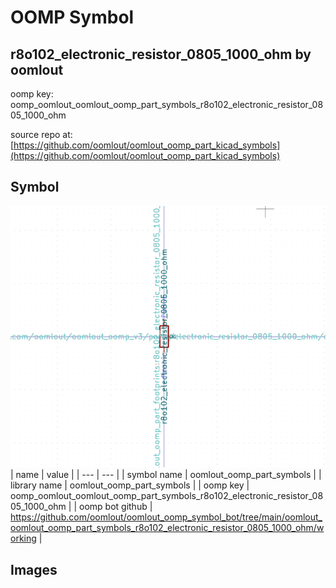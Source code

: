 # OOMP Symbol  
## r8o102_electronic_resistor_0805_1000_ohm  by oomlout  
  
oomp key: oomp_oomlout_oomlout_oomp_part_symbols_r8o102_electronic_resistor_0805_1000_ohm  
  
source repo at: [https://github.com/oomlout/oomlout_oomp_part_kicad_symbols](https://github.com/oomlout/oomlout_oomp_part_kicad_symbols)  
## Symbol  
  
[![working.png](working_600.png)](working.png)  
| name | value | 
| --- | --- | 
| symbol name | oomlout_oomp_part_symbols | 
| library name | oomlout_oomp_part_symbols | 
| oomp key | oomp_oomlout_oomlout_oomp_part_symbols_r8o102_electronic_resistor_0805_1000_ohm | 
| oomp bot github | https://github.com/oomlout/oomlout_oomp_symbol_bot/tree/main/oomlout_oomlout_oomp_part_symbols_r8o102_electronic_resistor_0805_1000_ohm/working | 
## Images  
